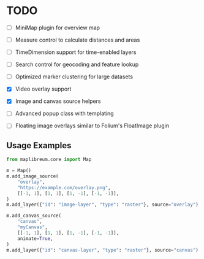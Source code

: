 # TODO

- [ ] MiniMap plugin for overview map
- [ ] Measure control to calculate distances and areas
- [ ] TimeDimension support for time-enabled layers
- [ ] Search control for geocoding and feature lookup
- [ ] Optimized marker clustering for large datasets
- [x] Video overlay support
- [x] Image and canvas source helpers
- [ ] Advanced popup class with templating

- [ ] Floating image overlays similar to Folium's FloatImage plugin

## Usage Examples

```python
from maplibreum.core import Map

m = Map()
m.add_image_source(
    "overlay",
    "https://example.com/overlay.png",
    [[-1, 1], [1, 1], [1, -1], [-1, -1]],
)
m.add_layer({"id": "image-layer", "type": "raster"}, source="overlay")

m.add_canvas_source(
    "canvas",
    "myCanvas",
    [[-1, 1], [1, 1], [1, -1], [-1, -1]],
    animate=True,
)
m.add_layer({"id": "canvas-layer", "type": "raster"}, source="canvas")
```

